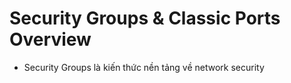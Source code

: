 # Security Groups & Classic Ports Overview
- Security Groups là kiến thức nền tảng về network security